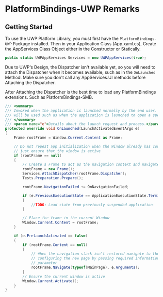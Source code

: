 # PlatformBindings-UWP Remarks

## Getting Started

To use the UWP Platform Library, you must first have the `PlatformBindings-UWP` Package installed. Then in your Application Class (App.xaml.cs), Create the AppServices Class Object either in the Constructor or Statically.

```C#
public static UWPAppServices Services = new UWPAppServices(true);
```

Due to UWP's Design, the Dispatcher isn't available yet, so you will need to attach the Dispatcher when it becomes available, such as in the `OnLaunched` Method. Make sure you don't call any AppServices.UI methods before Attaching the Dispatcher.

After Attaching the Dispatcher is the best time to load any PlatformBindings extensions. Such as PlatformBindings-SMB.

```C#
/// <summary>
/// Invoked when the application is launched normally by the end user.  Other entry points
/// will be used such as when the application is launched to open a specific file.
/// </summary>
/// <param name="e">Details about the launch request and process.</param>
protected override void OnLaunched(LaunchActivatedEventArgs e)
{
    Frame rootFrame = Window.Current.Content as Frame;

    // Do not repeat app initialization when the Window already has content,
    // just ensure that the window is active
    if (rootFrame == null)
    {
        // Create a Frame to act as the navigation context and navigate to the first page
        rootFrame = new Frame();
        Services.AttachDispatcher(rootFrame.Dispatcher);
        Tests.Preparation.Prepare();

        rootFrame.NavigationFailed += OnNavigationFailed;

        if (e.PreviousExecutionState == ApplicationExecutionState.Terminated)
        {
            //TODO: Load state from previously suspended application
        }

        // Place the frame in the current Window
        Window.Current.Content = rootFrame;
    }

    if (e.PrelaunchActivated == false)
    {
        if (rootFrame.Content == null)
        {
            // When the navigation stack isn't restored navigate to the first page,
            // configuring the new page by passing required information as a navigation
            // parameter
            rootFrame.Navigate(typeof(MainPage), e.Arguments);
        }
        // Ensure the current window is active
        Window.Current.Activate();
    }
}
```